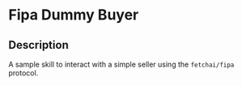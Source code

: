 # Fipa Dummy Buyer

## Description

A sample skill to interact with a simple seller using the `fetchai/fipa` protocol.
